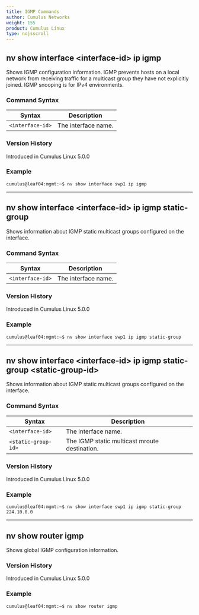 ```yaml
---
title: IGMP Commands
author: Cumulus Networks
weight: 155
product: Cumulus Linux
type: nojsscroll
---
```

## nv show interface \<interface-id\> ip igmp

Shows IGMP configuration information. IGMP prevents hosts on a local network from receiving traffic for a multicast group they have not explicitly joined. IGMP snooping is for IPv4 environments.

### Command Syntax

| Syntax |  Description   |
| --------- | -------------- |
| `<interface-id>`  | The interface name. |

### Version History

Introduced in Cumulus Linux 5.0.0

### Example

```
cumulus@leaf04:mgmt:~$ nv show interface swp1 ip igmp
```

- - -

## nv show interface \<interface-id\> ip igmp static-group

Shows information about IGMP static multicast groups configured on the interface.

### Command Syntax

| Syntax |  Description   |
| --------- | -------------- |
| `<interface-id>`    | The interface name. |

### Version History

Introduced in Cumulus Linux 5.0.0

### Example

```
cumulus@leaf04:mgmt:~$ nv show interface swp1 ip igmp static-group
```

- - -

## nv show interface \<interface-id\> ip igmp static-group \<static-group-id\>

Shows information about IGMP static multicast groups configured on the interface.

### Command Syntax

| Syntax |  Description   |
| --------- | -------------- |
| `<interface-id>`    | The interface name. |
| `<static-group-id>` | The IGMP static multicast mroute destination. |

### Version History

Introduced in Cumulus Linux 5.0.0

### Example

```
cumulus@leaf04:mgmt:~$ nv show interface swp1 ip igmp static-group 224.10.0.0
```

- - -

## nv show router igmp

Shows global IGMP configuration information.

### Version History

Introduced in Cumulus Linux 5.0.0

### Example

```
cumulus@leaf04:mgmt:~$ nv show router igmp
```
